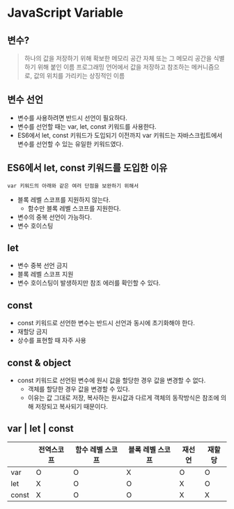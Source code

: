 # JavaScript Variable

## 변수?

> 하나의 값을 저장하기 위해 확보한 메모리 공간 자체 또는 그 메모리 공간을 식별하기 위해 붙인 이름
> 프로그래밍 언어에서 값을 저장하고 참조하는 메커니즘으로, 값의 위치를 가리키는 상징적인 이름

## 변수 선언

- 변수를 사용하려면 반드시 선언이 필요하다.
- 변수를 선언할 때는 var, let, const 키워드를 사용한다.
- ES6에서 let, const 키워드가 도입되기 이전까지 var 키워드는 자바스크립트에서 변수를 선언할 수 있는 유일한 키워드였다.

## ES6에서 let, const 키워드를 도입한 이유

`var 키워드의 아래와 같은 여러 단점을 보완하기 위해서`

- 블록 레벨 스코프를 지원하지 않는다.
  - 함수만 블록 레벨 스코프를 지원한다.
- 변수의 중복 선언이 가능하다.
- 변수 호이스팅

## let

- 변수 중복 선언 금지
- 블록 레벨 스코프 지원
- 변수 호이스팅이 발생하지만 참조 에러를 확인할 수 있다.

## const

- const 키워드로 선언한 변수는 반드시 선언과 동시에 초기화해야 한다.
- 재할당 금지
- 상수를 표현할 때 자주 사용

## const & object

- const 키워드로 선언된 변수에 원시 값을 할당한 경우 값을 변경할 수 없다.
  - 객체를 할당한 경우 값을 변경할 수 있다.
  - 이유는 값 그대로 저장, 복사하는 원시값과 다르게 객체의 동작방식은 참조에 의해 저장되고 복사되기 때문이다.

## var | let | const

|       | 전역스코프 | 함수 레벨 스코프 | 블록 레벨 스코프 | 재선언 | 재할당 |
| ----- | ---------- | ---------------- | ---------------- | ------ | ------ |
| var   | O          | O                | X                | O      | O      |
| let   | X          | O                | O                | X      | O      |
| const | X          | O                | O                | X      | X      |
